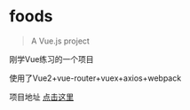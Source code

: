 # foods

> A Vue.js project

刚学Vue练习的一个项目

使用了Vue2+vue-router+vuex+axios+webpack

项目地址 [点击这里](https://139.199.6.108)
